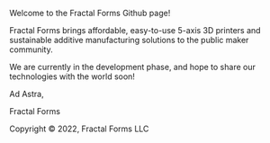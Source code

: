 Welcome to the Fractal Forms Github page!

Fractal Forms brings affordable, easy-to-use 5-axis 3D printers and sustainable additive manufacturing solutions to the public maker community.

We are currently in the development phase, and hope to share our technologies with the world soon!

Ad Astra,

Fractal Forms

Copyright © 2022, Fractal Forms LLC
